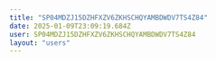 ```yaml
---
title: "SP04MDZJ15DZHFXZV6ZKHSCHQYAMBDWDV7TS4Z84"
date: 2025-01-09T23:09:19.684Z
user: SP04MDZJ15DZHFXZV6ZKHSCHQYAMBDWDV7TS4Z84
layout: "users"
---
```

    